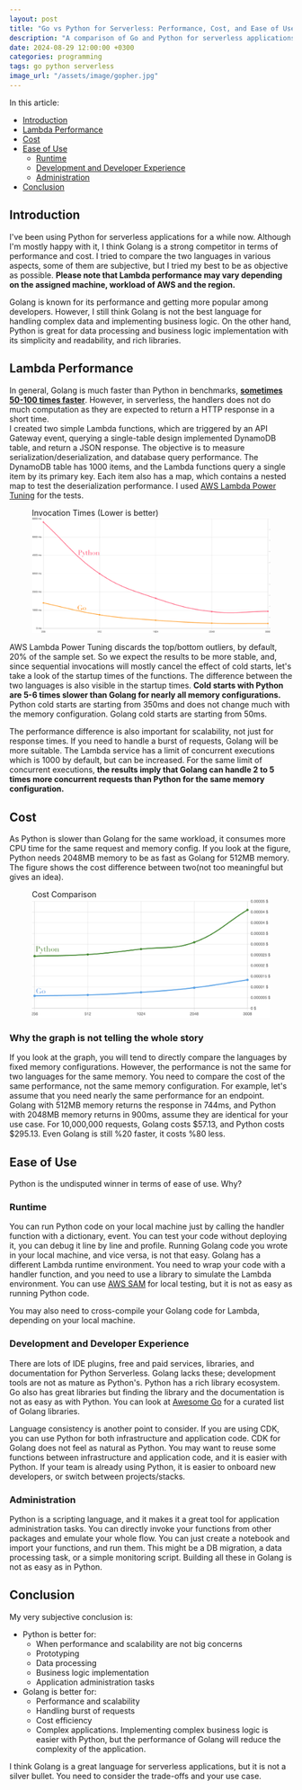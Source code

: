 ```yaml
---
layout: post
title: "Go vs Python for Serverless: Performance, Cost, and Ease of Use"
description: "A comparison of Go and Python for serverless applications in terms of performance, cost, and ease of use."
date: 2024-08-29 12:00:00 +0300
categories: programming
tags: go python serverless
image_url: "/assets/image/gopher.jpg"
---
```


In this article:
- [Introduction](#introduction)
- [Lambda Performance](#lambda-performance)
- [Cost](#cost)
- [Ease of Use](#ease-of-use)
    - [Runtime](#runtime)
    - [Development and Developer Experience](#development-and-developer-experience)
    - [Administration](#administration)
- [Conclusion](#conclusion)


## Introduction
I've been using Python for serverless applications for a while now. Although I'm mostly happy with it, I think Golang is a strong competitor in terms of performance and cost. 
I tried to compare the two languages in various aspects, some of them are subjective, but I tried my best to be as objective as possible. **Please note that Lambda performance may vary depending on the assigned machine, workload of AWS and the region.**

Golang is known for its performance and getting more popular among developers. However, I still think Golang is not the best language for handling complex data and implementing business logic.
On the other hand, Python is great for data processing and business logic implementation with its simplicity and readability, and rich libraries.
## Lambda Performance
In general, Golang is much faster than Python in benchmarks, **[sometimes 50-100 times faster](https://benchmarksgame-team.pages.debian.net/benchmarksgame/fastest/python3-go.html)**. However, in serverless, the handlers does not do much computation as they are expected to return a HTTP response in a short time.  
I created two simple Lambda functions, which are triggered by an API Gateway event, querying a single-table design implemented DynamoDB table, and return a JSON response. The objective is to measure serialization/deserialization, and database query performance.
The DynamoDB table has 1000 items, and the Lambda functions query a single item by its primary key. Each item also has a map, which contains a nested map to test the deserialization performance.
I used [AWS Lambda Power Tuning](https://github.com/alexcasalboni/aws-lambda-power-tuning) for the tests.

<figure>
  <figcaption>Invocation Times (Lower is better)</figcaption>
  <img src="/assets/image/invocation-times.png" alt="Invocation Times">
</figure>

AWS Lambda Power Tuning discards the top/bottom outliers, by default, 20% of the sample set. So we expect the results to be more stable, and, since sequential invocations will mostly cancel the effect of cold starts, let's take a look of the startup times of the functions.
The difference between the two languages is also visible in the startup times. **Cold starts with Python are 5-6 times slower than Golang for nearly all memory configurations.**
Python cold starts are starting from 350ms and does not change much with the memory configuration. Golang cold starts are starting from 50ms.  

The performance difference is also important for scalability, not just for response times. If you need to handle a burst of requests, Golang will be more suitable. 
The Lambda service has a limit of concurrent executions which is 1000 by default, but can be increased. For the same limit of concurrent executions, **the results imply that Golang can handle 2 to 5 times more concurrent requests than Python for the same memory configuration.**

## Cost

As Python is slower than Golang for the same workload, it consumes more CPU time for the same request and memory config.
If you look at the figure, Python needs 2048MB memory to be as fast as Golang for 512MB memory. The figure shows the cost difference between two(not too meaningful but gives an idea).

<figure>
  <figcaption>Cost Comparison</figcaption>
  <img src="/assets/image/cost-comparison.png" alt="Cost Comparison">
</figure>

### Why the graph is not telling the whole story
If you look at the graph, you will tend to directly compare the languages by fixed memory configurations. However, the performance is not the same for two languages for the same memory.
You need to compare the cost of the same performance, not the same memory configuration.
For example, let's assume that you need nearly the same performance for an endpoint.
Golang with 512MB memory returns the response in 744ms, and Python with 2048MB memory returns in 900ms, assume they are identical for your use case.
For 10,000,000 requests, Golang costs $57.13, and Python costs $295.13. Even Golang is still %20 faster, it costs %80 less.

## Ease of Use
Python is the undisputed winner in terms of ease of use. Why?

### Runtime
You can run Python code on your local machine just by calling the handler function with a dictionary, event. You can test your code without deploying it, you can debug it line by line and profile.
Running Golang code you wrote in your local machine, and vice versa, is not that easy. Golang has a different Lambda runtime environment. You need to wrap your code with a handler function, and you need to use a library to simulate the Lambda environment.
You can use [AWS SAM](https://aws.amazon.com/serverless/sam/) for local testing, but it is not as easy as running Python code.  

You may also need to cross-compile your Golang code for Lambda, depending on your local machine. 

### Development and Developer Experience
There are lots of IDE plugins, free and paid services, libraries, and documentation for Python Serverless. Golang lacks these; development tools are not as mature as Python's.
Python has a rich library ecosystem. Go also has great libraries but finding the library and the documentation is not as easy as with Python.
You can look at [Awesome Go](https://github.com/avelino/awesome-go) for a curated list of Golang libraries.  

Language consistency is another point to consider. If you are using CDK, you can use Python for both infrastructure and application code.
CDK for Golang does not feel as natural as Python. You may want to reuse some functions between infrastructure and application code, and it is easier with Python.
If your team is already using Python, it is easier to onboard new developers, or switch between projects/stacks. 
### Administration
Python is a scripting language, and it makes it a great tool for application administration tasks.
You can directly invoke your functions from other packages and emulate your whole flow. You can just create a notebook and import your functions, and run them.
This might be a DB migration, a data processing task, or a simple monitoring script. Building all these in Golang is not as easy as in Python.

## Conclusion
My very subjective conclusion is:
- Python is better for:
    - When performance and scalability are not big concerns
    - Prototyping
    - Data processing
    - Business logic implementation
    - Application administration tasks
- Golang is better for:
    - Performance and scalability
    - Handling burst of requests
    - Cost efficiency
    - Complex applications. Implementing complex business logic is easier with Python, but the performance of Golang will reduce the complexity of the application.

I think Golang is a great language for serverless applications, but it is not a silver bullet. You need to consider the trade-offs and your use case.
